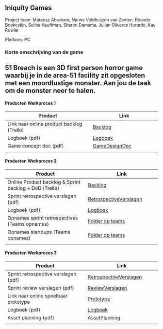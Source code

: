## Iniquity Games
Project team: Mateusz Abraham, Nanne Veldhuijzen van Zanten, Ricardo Boekestijn, Selina Kauffman, Sharon Damsma, Julian Olivares Hurtado, Kay Ruwiel

Platform:
PC

### Korte omschrijving van de game

51 Breach is een 3D first person horror game waarbij je in de area-51 facility zit opgesloten met een moordlustige monster. Aan jou de taak om de monster neer te halen.
---
#### Producten Werkproces 1
| Product  | Link |
| ------ |  ------ |
| Link naar online product backlog (Trello) | [Backlog]
| Logboek (pdf)                             | [Logboek]
| Game concept doc (pdf)                    | [GameDesignDoc]
|<img width=500/>|<img width=300/>|
   
#### Producten Werkproces 2
| Product  | Link |
| ------ |  ------ |
| Online Product backlog & Sprint backlog + DoD (Trello)    | [Backlog]
| Sprint retrospective verslagen (pdf)                      | [RetrospectiveVerslagen]
| Logboek (pdf)                                             | [Logboek]
| Opnames sprint retrospectives (Teams opnames)             | [Folder op teams]
| Opnames standups (Teams opnames)                          | [Folder op teams]
|<img width=500/>|<img width=300/>|
   
#### Producten Werkproces 3
| Product  | Link |
| ------ |  ------ |
| Sprint retrospective verslagen (pdf)  | [RetrospectiveVerslagen]
| Sprint review verslagen (pdf)         | [ReviewVerslagen]
| Link naar online speelbaar prototype  | [Prototype]
| Logboek (pdf)                         | [Logboek]
| Asset planning (pdf)                  | [AssetPlanning]
|<img width=500/>|<img width=300/>|

   [Backlog]: <https://trello.com/b/emP10mOQ/project-mythe>
   [Logboek]: <https://cdn.discordapp.com/attachments/708245934995144725/720939598636908664/logboek_mythe_sprint_1_en_2.pdf>
   [GameDesignDoc]: <https://cdn.discordapp.com/attachments/708245934995144725/727107083710890064/GDD.docx>
   [RetrospectiveVerslagen]: <https://cdn.discordapp.com/attachments/708245934995144725/720939177310552105/Werkproces_.pdf>
   [ReviewVerslagen]: <https://cdn.discordapp.com/attachments/708245934995144725/720982072474468372/Sprint_Reviews_Verslag.pdf>
   [Prototype]: <https://mediacollegeamsterdam-my.sharepoint.com/:f:/g/personal/26188_ma-web_nl/EhcfkTe241ROmDS8vyGGDtwBnmoPFzqSjdcCeXcRUA33nw?e=ue1yTb>
   [Folder op teams]: <https://www.linknaarmijnfolderopteams.nl>
   [AssetPlanning]: <https://cdn.discordapp.com/attachments/708245934995144725/720988342644113461/Asset_List_Mythe.pdf>
